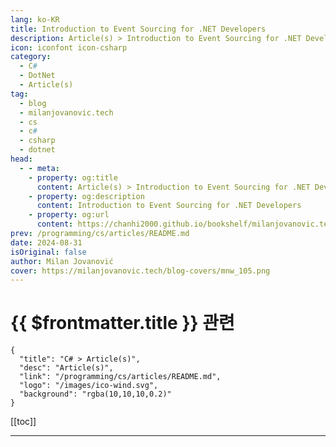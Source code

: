 ```yaml
---
lang: ko-KR
title: Introduction to Event Sourcing for .NET Developers
description: Article(s) > Introduction to Event Sourcing for .NET Developers
icon: iconfont icon-csharp
category: 
  - C#
  - DotNet
  - Article(s)
tag: 
  - blog
  - milanjovanovic.tech
  - cs
  - c#
  - csharp
  - dotnet
head:
  - - meta:
    - property: og:title
      content: Article(s) > Introduction to Event Sourcing for .NET Developers
    - property: og:description
      content: Introduction to Event Sourcing for .NET Developers
    - property: og:url
      content: https://chanhi2000.github.io/bookshelf/milanjovanovic.tech/introduction-to-event-sourcing-for-net-developers.html
prev: /programming/cs/articles/README.md
date: 2024-08-31
isOriginal: false
author: Milan Jovanović
cover: https://milanjovanovic.tech/blog-covers/mnw_105.png
---
```


# {{ $frontmatter.title }} 관련

```component VPCard
{
  "title": "C# > Article(s)",
  "desc": "Article(s)",
  "link": "/programming/cs/articles/README.md",
  "logo": "/images/ico-wind.svg",
  "background": "rgba(10,10,10,0.2)"
}
```

[[toc]]

---

<SiteInfo
  name="Introduction to Event Sourcing for .NET Developers"
  desc="Discover event sourcing in .NET through a beginner's eyes. Explore core concepts, benefits, and real-world challenges."
  url="https://milanjovanovic.tech/blog/introduction-to-event-sourcing-for-net-developers/"
  logo="https://milanjovanovic.tech/profile_favicon.png"
  preview="https://milanjovanovic.tech/blog-covers/mnw_105.png"/>

<!-- TODO: 작성 -->

<!-- 
I've been coding in .NET for years, but I never built an event sourced system.
Event sourcing has always intrigued me, though.
The idea of capturing every change and having a complete history of your data - it's fascinating.

So, I decided to dive in.
Not as an expert but as a curious developer.

In this newsletter, I'm sharing my journey into event sourcing.

- What is it really?
- Why does it matter?
- And how might it change the way we think about our .NET apps?

We'll look at the core concepts of event sourcing, potential benefits, and even some practical examples.

---

## What is Event Sourcing?

> Event Sourcing is an architectural design pattern where changes that occur in a domain are immutably stored as events in an append-only log.

*— <a href="https://eventstore.com/event-sourcing" target="_blank">Event Store</a>*

When I first encountered event sourcing, it seemed complex.
But stripped down, it's a surprisingly simple idea: store changes, not just the current state.

Think of a bank account or wallet.
Normally, we'd just save the balance.
With event sourcing, we record every deposit and withdrawal.
The balance is then calculated from these events.

This diagram illustrates the difference:

![Event sourcing comparison to traditional data storage.](https://milanjovanovic.tech/blogs/mnw_105/event_sourcing.png?imwidth=3840)

This shift from storing state to storing events is the essence of event sourcing.
It's like keeping a detailed diary of your application's data rather than just a snapshot.
It's not just about where you are but how you got there.
For me, this was a lightbulb moment.

---

## Why Use Event Sourcing?

As I dug deeper into event sourcing, I kept asking myself: "Why would I use this instead of traditional data storage?"

Here's what I've discovered:

- **Full Audit Trail**: Every change is recorded. This is huge for businesses dealing with sensitive data or financial transactions. Imagine being able to trace every step of an order's journey or every modification to a user's account.
- **Debugging Time Machine**: With event sourcing, you can reconstruct the state of your application at any point in time. As a developer, this feels like a superpower. Tracking down bugs becomes less about guesswork and more about replay.
- **Business Insights**: All those stored events? They're a goldmine of data. You can analyze patterns, user behavior, or system performance in ways that might be impossible with just current-state data.
- **Flexibility**: Need to add a new feature that requires historical data? With event sourcing, it's already there. This flexibility could have saved me from many "I wish we had kept that information" moments.

Real-world use cases for event sourcing started to make sense:

- E-commerce platforms leveraging it for order tracking and inventory management.
- Financial systems use it for accurate transaction histories.
- oT applications use it to analyze sensor data over time.

While it's not a silver bullet (what is in programming?), I'm beginning to see why so many developers are excited about event sourcing.
It's not just about storing data; it's about intent and behavior.

---

## Core Concepts And Practical Examples

As I started to implement event sourcing, understanding the core concepts became much easier with a concrete example.
Let's walk through a simple bank account scenario to see how event sourcing works.

### events"><a href="#events">Events

Events are immutable records of something that happened.
In our bank account example, we might have events like `AccountOpened`, `MoneyDeposited`, and `MoneyWithdrawn`.

Here's how we might define these in C#:

```cs
public record AccountOpened(Guid AccountId, DateTime OpenedAt);
public record MoneyDeposited(decimal Amount, DateTime DepositedAt);
public record MoneyWithdrawn(decimal Amount, DateTime WithdrawnAt);
```

<a href="records-anonymous-types-non-destructive-mutation">**Records**</a> are a perfect fit for events, as they are immutable by design.

### State

In event sourcing, the current state is calculated by applying all events in order.

Here's how our `Account` class looks:

```cs
public class Account
{
    public Guid Id { get; private set; }
    public decimal Balance { get; private set; }

    private List<object> _events = new List<object>();

    public Account(Guid id)
    {
        ApplyEvent(new AccountCreated(id));
    }

    public void Deposit(decimal amount)
    {
        ApplyEvent(new MoneyDeposited(amount));
    }

    public void Withdraw(decimal amount)
    {
        if (Balance >= amount)
        {
            ApplyEvent(new MoneyWithdrawn(amount));
        }
        else
        {
            throw new InvalidOperationException("Insufficient funds");
        }
    }

    private void ApplyEvent(object @event)
    {
        _events.Add(@event);

        switch (@event)
        {
            case AccountCreated e:
                Id = e.AccountId;
                Balance = 0;
                break;
            case MoneyDeposited e:
                Balance += e.Amount;
                break;
            case MoneyWithdrawn e:
                Balance -= e.Amount;
                break;
        }
    }
}
```

Notice how the `Account` class maintains its state. Each method (`Deposit`, `Withdraw`) doesn't directly modify the balance. Instead, it creates and applies an event. The `ApplyEvent` method then updates the state based on these events.

### Event Store

In our simple example, we're using a list (`_events`) to store events.
In a real system, we would persist these events in a database.
The key principle remains: events are appended, never modified.

For production systems, there are specialized event sourcing databases like <a href="https://eventstore.com/" target="_blank">EventStoreDB</a>.

There's also <a href="fast-document-database-in-net-with-marten">**Marten**</a>, a .NET library that adds document database and event sourcing capabilities to PostgreSQL.

---

## Putting It All Together

Here's how we might use our event sourced `Account`:

- An action (like depositing money) triggers the creation of an event.
- The event is stored in the event store (in our simple example, it's just added to the `_events` list).
- The event is applied to update the current state of the `Account`.
- We can rebuild the state by replaying all events in order when needed.

```cs
var account = new Account(Guid.NewGuid());
account.Deposit(100);
account.Withdraw(30);
account.Deposit(50);

Console.WriteLine($"Final balance: {account.Balance}"); // Output: Final balance: 120
```

We'd store these events in a database in a real event sourcing system.
This allows us to replay the events on demand to produce the current state.

---

## Challenges and Considerations

Since I started researching event sourcing, I've seen its potential and its hurdles.

Event sourcing itself is a simple idea.
However, the underlying complexity of this approach concerns me.
There's a significant learning curve from event sourcing basics to *applying event sourcing in production*.

It's not just about storing data differently.
It's a fundamental shift in how you model and think about your domain.
This complexity extends to the infrastructure level.
The .NET ecosystem isn't as mature when it comes to event sourcing tools and patterns.

Performance is another consideration that's often overlooked.
While appending events is typically fast, reconstructing the current state from a long history of events can be slow.
Real-world systems often need to implement caching strategies or snapshots to mitigate this.
Event sourcing is also eventually consistent on the read side.

One of the trickiest aspects I've encountered is event schema evolution (event versioning).
As your system grows and changes, so will your events.
Managing these changes without breaking existing event streams is a challenge that requires careful planning and design.
I'm still researching best practices.

---

## In Summary

Event sourcing has a steep learning curve, even for an experienced developer.
It requires a fundamental shift in how you think about data and system design.

If you want to give it a try, start small.
Implement a simple event-sourced system in a side project.
It's the best way to grapple with the concepts hands-on.
As you do, you might find that Domain-Driven Design (DDD) principles align well with event sourcing.

Remember, the goal isn't to use event sourcing everywhere but to understand where it can add value.

If you're ready to explore this topic further, check out <a href="/modular-monolith-architecture">**Modular Monolith Architecture**</a>.
There's an entire chapter on Event-Driven Architecture, which directly complements what you've learned about event sourcing here.

In a future newsletter, we'll explore a more real-world application of event sourcing.

Good luck out there, and I'll see you next week.

-->

